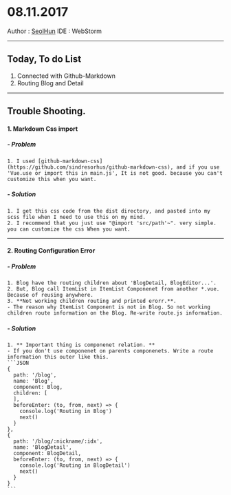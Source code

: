 # 08.11.2017
Author : [SeolHun](https://github.com/SeolHun)
IDE : WebStorm

---
## Today, To do List
1. Connected with Github-Markdown
2. Routing Blog and Detail

---
## Trouble Shooting.
#### 1. Markdown Css import
##### - Problem
	1. I used [github-markdown-css](https://github.com/sindresorhus/github-markdown-css), and if you use 'Vue.use or import this in main.js', It is not good. because you can't customize this when you want.

##### - Solution
	1. I get this css code from the dist directory, and pasted into my scss file when I need to use this on my mind.
	2. I recommend that you just use "@import 'src/path'~". very simple. you can customize the css When you want.

---
#### 2. Routing Configuration Error
##### - Problem
	1. Blog have the routing children about 'BlogDetail, BlogEditor...'. 
	2. But, Blog call ItemList in ItemList Componenet from another *.vue. Because of reusing anywhere.
	3. **Not working children routing and printed erorr.**. 
	- The reason why ItemList Component is not in Blog. So not working children route information on the Blog. Re-write route.js information.
	

##### - Solution
	1. ** Important thing is componenet relation. **
	- If you don't use componenet on parents componenets. Write a route information this outer like this.
	```JSON
    {
      path: '/blog',
      name: 'Blog',
      component: Blog,
      children: [
      ],
      beforeEnter: (to, from, next) => {
        console.log('Routing in Blog')
        next()
      }
    },
    {
      path: '/blog/:nickname/:idx',
      name: 'BlogDetail',
      component: BlogDetail,
      beforeEnter: (to, from, next) => {
        console.log('Routing in BlogDetail')
        next()
      }
    }
    ```


